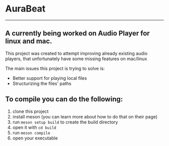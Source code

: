 # AuraBeat
---

## A currently being worked on Audio Player for linux and mac.

This project was created to attempt improving already existing audio players, that unfortunately have some missing features on mac/linux

The main issues this project is trying to solve is:

* Better support for playing local files
* Structurizing the files' paths

## To compile you can do the following:

1. clone this project
2. install meson (you can learn more about how to do that on their page)
3. run ```meson setup build``` to create the build directory
4. open it with ```cd build``` 
5. run ```meson compile```
6. open your executable
